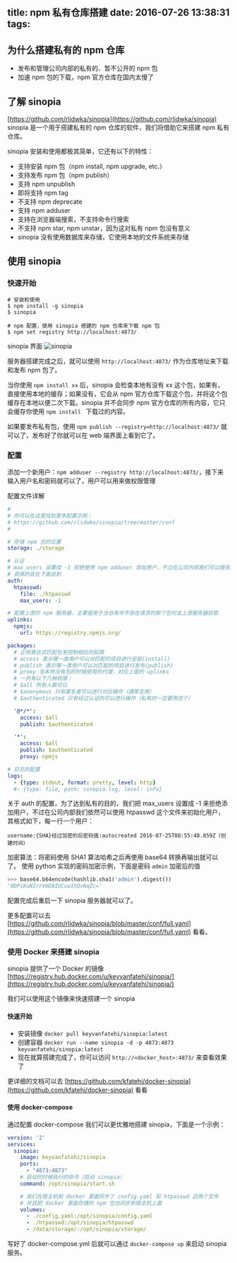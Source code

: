 title: npm 私有仓库搭建
date: 2016-07-26 13:38:31
tags:
---


## 为什么搭建私有的 npm 仓库
* 发布和管理公司内部的私有的、暂不公开的 npm 包
* 加速 npm 包的下载，npm 官方仓库在国内太慢了

## 了解 sinopia
[https://github.com/rlidwka/sinopia](https://github.com/rlidwka/sinopia)
sinopia 是一个用于搭建私有的 npm 仓库的软件，我们将借助它来搭建 npm 私有仓库。

sinopia 安装和使用都极其简单，它还有以下的特性：

* 支持安装 npm 包（npm install, npm upgrade, etc.）
* 支持发布 npm 包（npm publish）
* 支持 npm unpublish
* 即将支持 npm tag
* 不支持 npm deprecate
* 支持 npm adduser
* 支持在浏览器端搜索，不支持命令行搜索
* 不支持 npm star, npm unstar，因为这对私有 npm 包没有意义
* sinopia 没有使用数据库来存储，它使用本地的文件系统来存储

## 使用 sinopia
### 快速开始

```shell
# 安装和使用
$ npm install -g sinopia
$ sinopia

# npm 配置，使用 sinopia 搭建的 npm 仓库来下载 npm 包
$ npm set registry http://localhost:4873/
```

sinopia 界面
![sinopia](http://img.l.jifangcheng.com/sinopia-1.png)

服务器搭建完成之后，就可以使用 `http://localhost:4873/` 作为仓库地址来下载和发布 npm 包了。

当你使用 `npm install xx` 后，sinopia 会检查本地有没有 xx 这个包，如果有，直接使用本地的缓存；如果没有，它会从 npm 官方仓库下载这个包，并将这个包缓存在本地以便二次下载。sinopia 并不会同步 npm 官方仓库的所有内容，它只会缓存你使用 `npm install ` 下载过的内容。

如果要发布私有包，使用 `npm publish --registry=http://localhost:4873/` 就可以了，发布好了你就可以在 web 端界面上看到它了。

### 配置
添加一个新用户：`npm adduser --registry http://localhost:4873/`，接下来输入用户名和密码就可以了，用户可以用来做权限管理

配置文件详解

```yaml
#
# 你可以在这里找到更多配置示例：
# https://github.com/rlidwka/sinopia/tree/master/conf
#

# 存储 npm 包的位置
storage: ./storage

# 认证
# max_users 设置成 -1 拒绝使用 npm adduser 添加用户，不过在公司内部我们可以使用 htpasswd 这个文件来初始化用户
# 具体的会在下面说到
auth:
  htpasswd:
    file: ./htpasswd
    max_users: -1

# 配置上游的 npm 服务器，主要是用于当仓库中不存在请求的那个包时去上游服务器拉取
uplinks:
  npmjs:
    url: https://registry.npmjs.org/

packages:
  # 正则表达式匹配包来控制相应的权限
  # access 表示哪一类用户可以对匹配的项目进行安装(install)
  # publish 表示哪一类用户可以对匹配的项目进行发布(publish)
  # proxy 当本地没有包的时候使用的代理，对应上面的 uplinks
  # 一共有以下几种权限：
  # $all 所有人都可以
  # $anonymous 只有匿名者可以进行对应操作（通常无用）
  # $authenticated 只有经过认证的可以进行操作（私有的一定要用这个）

  '@*/*':
    access: $all
    publish: $authenticated

  '*':
    access: $all
    publish: $authenticated
    proxy: npmjs

# 日志的配置
logs:
  - {type: stdout, format: pretty, level: http}
  #- {type: file, path: sinopia.log, level: info}
```

关于 auth 的配置，为了达到私有的目的，我们把 max_users 设置成 -1 来拒绝添加用户，不过在公司内部我们依然可以使用 htpasswd 这个文件来初始化用户，其格式如下，每一行一个用户：

``` shell
username:{SHA}经过加密的后密码值:autocreated 2016-07-25T08:55:48.859Z（创建时间）
```

加密算法：将密码使用 SHA1 算法哈希之后再使用 base64 转换再输出就可以了。
使用 python 实现的密码加密示例，下面是密码 `admin` 加密后的值

```python
>>> base64.b64encode(hashlib.sha1('admin').digest())
'0DPiKuNIrrVmD8IUCuw1hQxNqZc='
```

配置完成后重启一下 sinopia 服务器就可以了。

更多配置可以去 [https://github.com/rlidwka/sinopia/blob/master/conf/full.yaml](https://github.com/rlidwka/sinopia/blob/master/conf/full.yaml) 看看。

### 使用 Docker 来搭建 sinopia
sinopia 提供了一个 Docker 的镜像 [https://registry.hub.docker.com/u/keyvanfatehi/sinopia/](https://registry.hub.docker.com/u/keyvanfatehi/sinopia/)

我们可以使用这个镜像来快速搭建一个 sinopia

#### 快速开始

* 安装镜像 `docker pull keyvanfatehi/sinopia:latest`
* 创建容器 `docker run --name sinopia -d -p 4873:4873 keyvanfatehi/sinopia:latest`
* 现在就算搭建完成了，你可以访问 `http://<docker_host>:4873/` 来查看效果了

更详细的文档可以去 [https://github.com/kfatehi/docker-sinopia](https://github.com/kfatehi/docker-sinopia) 看看

#### 使用 docker-compose
通过配置 docker-compose 我们可以更优雅地搭建 sinopia，下面是一个示例：

```yaml
version: '2'
services:
  sinopia:
    image: keyvanfatehi/sinopia
    ports:
      - "4873:4873"
    # 启动的时候执行的命令（启动 sinopia）
    command: /opt/sinopia/start.sh

    # 我们在宿主机和 docker 里面同步了 config.yaml 和 htpasswd 这两个文件
    # 并且把 docker 里面存储的 npm 包也同步到宿主机上面
    volumes:
      - ./config.yaml:/opt/sinopia/config.yaml
      - ./htpasswd:/opt/sinopia/htpasswd
      - /data/storage/:/opt/sinopia/storage/

```

写好了 docker-compose.yml 后就可以通过 `docker-compose up` 来启动 sinopia 服务。